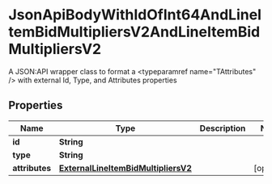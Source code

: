 

# JsonApiBodyWithIdOfInt64AndLineItemBidMultipliersV2AndLineItemBidMultipliersV2

A JSON:API wrapper class to format a <typeparamref name=\"TAttributes\" /> with external Id, Type, and  Attributes properties

## Properties

| Name | Type | Description | Notes |
|------------ | ------------- | ------------- | -------------|
|**id** | **String** |  |  |
|**type** | **String** |  |  |
|**attributes** | [**ExternalLineItemBidMultipliersV2**](ExternalLineItemBidMultipliersV2.md) |  |  [optional] |



